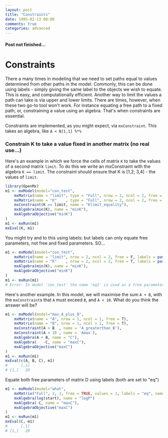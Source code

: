 ```yaml
---
layout: post
title: "Constraints"
date: 1995-02-13 00:00
comments: true
categories: advanced 
---
```


#### Post not finished...

# Constraints

There a many times in modeling that we need to set paths equal to values determined from other paths in the model. Commonly, this can be done using labels - simply giving the same label to the objects we wish to equate. This is easy, and computationally efficient. Another way to limit the values a path can take is via upper and lower limits. There are times, however, when these two go-to tool won't work. For instance equating a free path to a fixed path, or, constraining a value using an algebra. That's when constraints are essential.

Constraints are implemented, as you might expect, via `mxConstraint`. This takes an algebra, like ` A < B[1,1] %*% `

### Constrain K to take a value fixed in another matrix (no real use...)

Here's an example in which we force the cells of matrix `K`	to take the values of a second matrix `limit`. To do this we write an mxConstraint with the algebra `K == limit`. The constraint should ensure that K is [1,2; 3,4] - the values of `limit`.

```r
library(OpenMx)
m1 <- mxModel(model="con_test", 
    mxMatrix(name = "limit", type = "Full", nrow = 2, ncol = 2, free = FALSE, values = 1:4), 
    mxMatrix(name = "K"    , type = "Full", nrow = 2, ncol = 2, free = TRUE), 
    mxConstraint(K == limit, name = "Klimit_equality"), 
    mxAlgebra(min(K), name = "minK"), 
    mxAlgebraObjective("minK") 
)
m1 <- mxRun(m1)
mxEval(K, m1)
```

You might try and to this using labels: but labels can only equate free parameters, not free and fixed parameters. SO...

```r
m1 <- mxModel(model="con_test", 
    mxMatrix(name = "limit", nrow = 2, ncol = 2, free = F, labels = paste0("eq", 1:4), values = 1:4),
    mxMatrix(name = "K"    , nrow = 2, ncol = 2, free = T, labels = paste0("eq", 1:4)),
    mxAlgebra(min(K), name = "minK"), 
    mxAlgebraObjective("minK") 
)
m1 <- mxRun(m1)
# Error: In model 'con_test' the name 'eq1' is used as a free parameter in 'con_test.K' and as a fixed parameter in 'con_test.limit'
```

Here's another example. In this model, we will maximise the sum `A + B`, with the `mxConstraint`s that `A` must exceed `B`, and `A < 10`. What do you think the answer will be?

```r
m1 <- mxModel(model="max_A_plus_B",
    mxMatrix(name = "A", nrow = 1, ncol = 1, free = T),
    mxMatrix(name = "B", nrow = 1, ncol = 1, free = T),
	mxConstraint(A > B  , name = 'A_greaterthan_B'),
	mxConstraint(A < 10 , name = 'Amax'),
    mxAlgebra(A + B, name = "C"),
    mxAlgebra(   -C, name = "maxC"), 
    mxAlgebraObjective("maxC") 
)
m1 <- mxRun(m1)
mxEval(c(A, B, C), m1)
#      [,1]
# [1,]   20
```

Equate both free parameters of matrix D using labels (both are set to "eq")

```r    
m1 <- mxModel(model="what", 
	mxMatrix("Full", 2, 1, free = TRUE, values = 1, labels = "eq", name = "D")
	mxAlgebra(log(start), name = "logP")
    mxAlgebra(-C, name = "maxC"), 
    mxAlgebraObjective("maxC") 
)
m1 <- mxRun(m1)
mxEval(C, m1)
#      [,1]
# [1,]   20

```